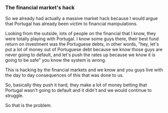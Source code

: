 ### The financial market's hack

So we already had actually a massive market hack because I would argue that Portugal has already been victim to financial manipulations. 

Looking from the outside, lots of people on the financial that I know, they were totally playing with Portugal. I know some guys there, their best fund return on investment was the Portuguese debts, in other words, "hey, let's put a lot of money out of Portuguese debt because we know those guys are never going to default, and let's push the rates up because we know it is going to be safe" you know the system is wrong.

This is hacking by the financial markets and we know and you guys live with the day to day consequences of this that was done to us.

So, basically they push it hard, they make a lot of money betting that Portugal wasn't going to default and it didn't and we would continue to struggle. 

So that is the problem.
